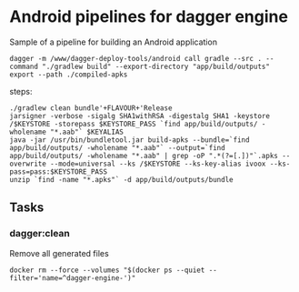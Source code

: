 # Android pipelines for dagger engine

Sample of a pipeline for building an Android application
```
dagger -m /www/dagger-deploy-tools/android call gradle --src . --command "./gradlew build" --export-directory "app/build/outputs" export --path ./compiled-apks
```

steps:

```
./gradlew clean bundle'+FLAVOUR+'Release
jarsigner -verbose -sigalg SHA1withRSA -digestalg SHA1 -keystore /$KEYSTORE -storepass $KEYSTORE_PASS `find app/build/outputs/ -wholename "*.aab"` $KEYALIAS
java -jar /usr/bin/bundletool.jar build-apks --bundle=`find app/build/outputs/ -wholename "*.aab"` --output=`find app/build/outputs/ -wholename "*.aab" | grep -oP ".*(?=[.])"`.apks --overwrite --mode=universal --ks /$KEYSTORE --ks-key-alias ivoox --ks-pass=pass:$KEYSTORE_PASS
unzip `find -name "*.apks"` -d app/build/outputs/bundle
```

## Tasks

### dagger:clean

Remove all generated files

```
docker rm --force --volumes "$(docker ps --quiet --filter='name=^dagger-engine-')"
```

